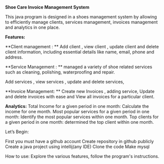**Shoe Care Invoice Management System**

This java program is designed in a shoes management system by allowing to efficiently manage clients, services management, invoices management and analytics in one place.


**Features:**

**Client management : **
Add client , view client , update client and delete client information, including essential details like name, email, phone and address.

**Service Management : **
managed a variety of shoe related services such as cleaning, polishing, waterproofing and repair.

Add services , view services , update and delete services,

**Invoice Management: **
Create new Invoices , adding service, Update and delete invoices with ease and View all invoices for a particular client.

**Analytics:**
Total  Income for a given period in one month:  Calculate the income for one month.
Most popular services for a given period in one month: Identify the most popular services within one month.
Top clients for a given period in one month: determined the top client within one month.

Let’s Begin:

First you must have a github account
Create repository in github publicly
Create a java project using intellij(any IDE)
Clone the code
Make mysql


How to use:
Explore the various features, follow the program's instructions.


